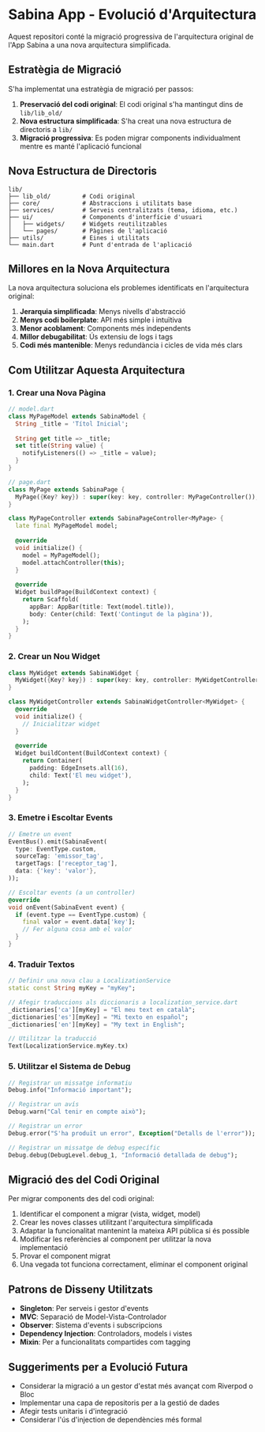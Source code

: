 # Sabina App - Evolució d'Arquitectura

Aquest repositori conté la migració progressiva de l'arquitectura original de l'App Sabina a una nova arquitectura simplificada.

## Estratègia de Migració

S'ha implementat una estratègia de migració per passos:

1. **Preservació del codi original**: El codi original s'ha mantingut dins de `lib/lib_old/`
2. **Nova estructura simplificada**: S'ha creat una nova estructura de directoris a `lib/`
3. **Migració progressiva**: Es poden migrar components individualment mentre es manté l'aplicació funcional

## Nova Estructura de Directoris

```
lib/
├── lib_old/         # Codi original
├── core/            # Abstraccions i utilitats base 
├── services/        # Serveis centralitzats (tema, idioma, etc.)
├── ui/              # Components d'interfície d'usuari
│   ├── widgets/     # Widgets reutilitzables
│   └── pages/       # Pàgines de l'aplicació
├── utils/           # Eines i utilitats
└── main.dart        # Punt d'entrada de l'aplicació
```

## Millores en la Nova Arquitectura

La nova arquitectura soluciona els problemes identificats en l'arquitectura original:

1. **Jerarquia simplificada**: Menys nivells d'abstracció
2. **Menys codi boilerplate**: API més simple i intuïtiva
3. **Menor acoblament**: Components més independents
4. **Millor debugabilitat**: Ús extensiu de logs i tags
5. **Codi més mantenible**: Menys redundància i cicles de vida més clars

## Com Utilitzar Aquesta Arquitectura

### 1. Crear una Nova Pàgina

```dart
// model.dart
class MyPageModel extends SabinaModel {
  String _title = 'Títol Inicial';
  
  String get title => _title;
  set title(String value) {
    notifyListeners(() => _title = value);
  }
}

// page.dart
class MyPage extends SabinaPage {
  MyPage({Key? key}) : super(key: key, controller: MyPageController());
}

class MyPageController extends SabinaPageController<MyPage> {
  late final MyPageModel model;
  
  @override
  void initialize() {
    model = MyPageModel();
    model.attachController(this);
  }
  
  @override
  Widget buildPage(BuildContext context) {
    return Scaffold(
      appBar: AppBar(title: Text(model.title)),
      body: Center(child: Text('Contingut de la pàgina')),
    );
  }
}
```

### 2. Crear un Nou Widget

```dart
class MyWidget extends SabinaWidget {
  MyWidget({Key? key}) : super(key: key, controller: MyWidgetController());
}

class MyWidgetController extends SabinaWidgetController<MyWidget> {
  @override
  void initialize() {
    // Inicialitzar widget
  }
  
  @override
  Widget buildContent(BuildContext context) {
    return Container(
      padding: EdgeInsets.all(16),
      child: Text('El meu widget'),
    );
  }
}
```

### 3. Emetre i Escoltar Events

```dart
// Emetre un event
EventBus().emit(SabinaEvent(
  type: EventType.custom,
  sourceTag: 'emissor_tag',
  targetTags: ['receptor_tag'],
  data: {'key': 'valor'},
));

// Escoltar events (a un controller)
@override
void onEvent(SabinaEvent event) {
  if (event.type == EventType.custom) {
    final valor = event.data['key'];
    // Fer alguna cosa amb el valor
  }
}
```

### 4. Traduir Textos

```dart
// Definir una nova clau a LocalizationService
static const String myKey = "myKey";

// Afegir traduccions als diccionaris a localization_service.dart
_dictionaries['ca'][myKey] = "El meu text en català";
_dictionaries['es'][myKey] = "Mi texto en español";
_dictionaries['en'][myKey] = "My text in English";

// Utilitzar la traducció
Text(LocalizationService.myKey.tx)
```

### 5. Utilitzar el Sistema de Debug

```dart
// Registrar un missatge informatiu
Debug.info("Informació important");

// Registrar un avís
Debug.warn("Cal tenir en compte això");

// Registrar un error
Debug.error("S'ha produït un error", Exception("Detalls de l'error"));

// Registrar un missatge de debug específic
Debug.debug(DebugLevel.debug_1, "Informació detallada de debug");
```

## Migració des del Codi Original

Per migrar components des del codi original:

1. Identificar el component a migrar (vista, widget, model)
2. Crear les noves classes utilitzant l'arquitectura simplificada
3. Adaptar la funcionalitat mantenint la mateixa API pública si és possible
4. Modificar les referències al component per utilitzar la nova implementació
5. Provar el component migrat
6. Una vegada tot funciona correctament, eliminar el component original

## Patrons de Disseny Utilitzats

- **Singleton**: Per serveis i gestor d'events
- **MVC**: Separació de Model-Vista-Controlador
- **Observer**: Sistema d'events i subscripcions
- **Dependency Injection**: Controladors, models i vistes
- **Mixin**: Per a funcionalitats compartides com tagging

## Suggeriments per a Evolució Futura

- Considerar la migració a un gestor d'estat més avançat com Riverpod o Bloc
- Implementar una capa de repositoris per a la gestió de dades
- Afegir tests unitaris i d'integració
- Considerar l'ús d'injection de dependències més formal